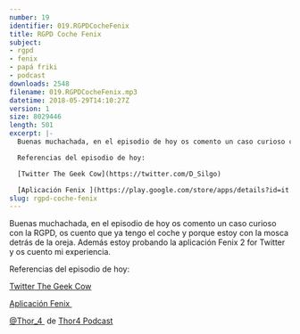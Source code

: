 ```yaml
---
number: 19
identifier: 019.RGPDCocheFenix
title: RGPD Coche Fenix
subject:
- rgpd
- fenix
- papá friki
- podcast
downloads: 2548
filename: 019.RGPDCocheFenix.mp3
datetime: 2018-05-29T14:10:27Z
version: 1
size: 8029446
length: 501
excerpt: |-
  Buenas muchachada, en el episodio de hoy os comento un caso curioso con la RGPD, os cuento que ya tengo el coche y porque estoy con la mosca detrás de la oreja. Además estoy probando la aplicación Fenix 2 for Twitter y os cuento mi experiencia.

  Referencias del episodio de hoy:

  [Twitter The Geek Cow](https://twitter.com/D_Silgo)

  [Aplicación Fenix ](https://play.google.com/store/apps/details?id=it.mvilla.androi
slug: rgpd-coche-fenix
---
```

Buenas muchachada, en el episodio de hoy os comento un caso curioso con la RGPD, os cuento que ya tengo el coche y porque estoy con la mosca detrás de la oreja. Además estoy probando la aplicación Fenix 2 for Twitter y os cuento mi experiencia.

Referencias del episodio de hoy:

[Twitter The Geek Cow](https://twitter.com/D_Silgo)

[Aplicación Fenix ](https://play.google.com/store/apps/details?id=it.mvilla.android.fenix2)

[@Thor\_4 ](https://twitter.com/thor_4) de [Thor4 Podcast](https://pca.st/8Ra1)